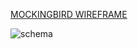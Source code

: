 [MOCKINGBIRD WIREFRAME](https://gomockingbird.com/mockingbird/#616wn2g)  

  
    
      

![schema](http://imgur.com/JmS7kfu.png)
